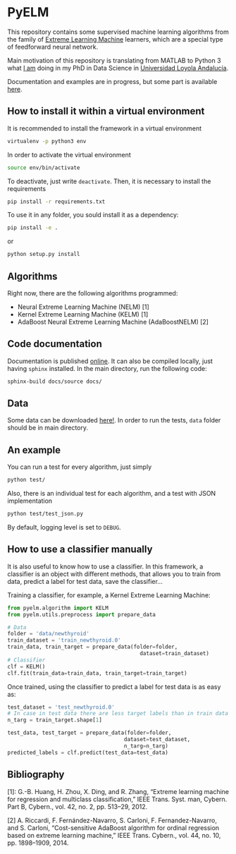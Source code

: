 # PyELM

This repository contains some supervised machine learning algorithms from the family of
[Extreme Learning Machine](https://en.wikipedia.org/wiki/Extreme_learning_machine) learners,
which are a special type of feedforward neural network.

Main motivation of this repository is translating from MATLAB to Python 3 what
[I am](https://www.linkedin.com/in/carlos-perales-cperales/) doing in my PhD in Data Science
in [Universidad Loyola Andalucía](https://www.uloyola.es/investigacion/departamentos/metodos-cuantitativos).

Documentation and examples are in progress, but some part is available [here](https://cperales.github.io/PyELM/).

## How to install it within a virtual environment

It is recommended to install the framework in a virtual environment

```bash
virtualenv -p python3 env
```

In order to activate the virtual environment

```bash
source env/bin/activate
```

To deactivate, just write ```deactivate```. Then, it is necessary
to install the requirements

```bash
pip install -r requirements.txt
```

To use it in any folder, you sould install it as a dependency:

```bash
pip install -e .
```

or 

```bash
python setup.py install
```

## Algorithms

Right now, there are the following algorithms programmed:

* Neural Extreme Learning Machine (NELM) [1]
* Kernel Extreme Learning Machine (KELM) [1]
* AdaBoost Neural Extreme Learning Machine (AdaBoostNELM) [2]

## Code documentation

Documentation is published [online](https://cperales.github.io/PyELM/). It can also be compiled locally, just having
`sphinx` installed. In the main directory, run the following code:

```bash
sphinx-build docs/source docs/
```

## Data

Some data can be downloaded [here!](https://drive.google.com/file/d/1O67sgZzRtWtVUHa3qaklTsZnvEWF10Iv/view?usp=sharing).
In order to run the tests, `data` folder should be in main directory.


## An example

You can run a test for every algorithm, just simply

```bash
python test/
```

Also, there is an individual test for each algorithm,
and a test with JSON implementation

```bash
python test/test_json.py
```

By default, logging level is set to `DEBUG`.

## How to use a classifier manually

It is also useful to know how to use a classifier. In this framework, a classifier is an object with different methods, that allows you to train from data, predict a label for test data, save the classifier...

Training a classifier, for example, a Kernel Extreme Learning Machine:

```python
from pyelm.algorithm import KELM
from pyelm.utils.preprocess import prepare_data

# Data
folder = 'data/newthyroid'
train_dataset = 'train_newthyroid.0'
train_data, train_target = prepare_data(folder=folder,
                                          dataset=train_dataset)
# Classifier                                        
clf = KELM()
clf.fit(train_data=train_data, train_target=train_target)
``` 

Once trained, using the classifier to predict a label for test data is as easy as:

```python
test_dataset = 'test_newthyroid.0'
# In case in test data there are less target labels than in train data 
n_targ = train_target.shape[1]

test_data, test_target = prepare_data(folder=folder,
                                     dataset=test_dataset,
                                     n_targ=n_targ)
predicted_labels = clf.predict(test_data=test_data)
```

## Bibliography

[1]: G.-B. Huang, H. Zhou, X. Ding, and R. Zhang, “Extreme learning machine
for regression and multiclass classification,” IEEE Trans. Syst. man, Cybern.
Part B, Cybern., vol. 42, no. 2, pp. 513–29, 2012.

[2] A. Riccardi, F. Fernández-Navarro, S. Carloni, F. Fernandez-Navarro,
and S. Carloni, “Cost-sensitive AdaBoost algorithm for ordinal regression
based on extreme learning machine,” IEEE Trans. Cybern., vol. 44, no. 10,
pp. 1898–1909, 2014.
